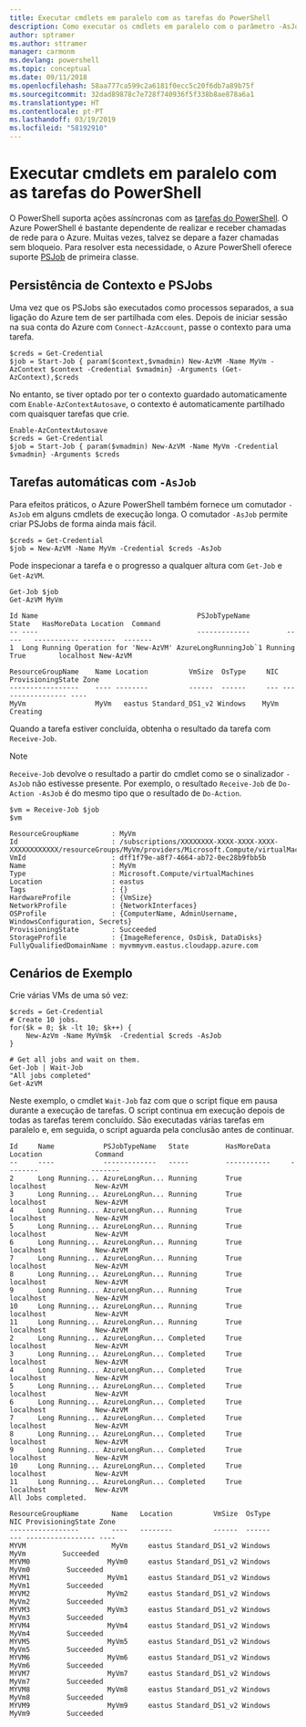 ```yaml
---
title: Executar cmdlets em paralelo com as tarefas do PowerShell
description: Como executar os cmdlets em paralelo com o parâmetro -AsJob.
author: sptramer
ms.author: sttramer
manager: carmonm
ms.devlang: powershell
ms.topic: conceptual
ms.date: 09/11/2018
ms.openlocfilehash: 58aa777ca599c2a6181f0ecc5c20f6db7a89b75f
ms.sourcegitcommit: 32dad89878c7e728f740936f5f338b8ae878a6a1
ms.translationtype: HT
ms.contentlocale: pt-PT
ms.lasthandoff: 03/19/2019
ms.locfileid: "58192910"
---
```

# <a name="running-cmdlets-in-parallel-using-powershell-jobs"></a>Executar cmdlets em paralelo com as tarefas do PowerShell

O PowerShell suporta ações assíncronas com as [tarefas do PowerShell](/powershell/module/microsoft.powershell.core/about/about_jobs).
O Azure PowerShell é bastante dependente de realizar e receber chamadas de rede para o Azure. Muitas vezes, talvez se depare a fazer chamadas sem bloqueio. Para resolver esta necessidade, o Azure PowerShell oferece suporte [PSJob](/powershell/module/microsoft.powershell.core/about/about_jobs) de primeira classe.

## <a name="context-persistence-and-psjobs"></a>Persistência de Contexto e PSJobs

Uma vez que os PSJobs são executados como processos separados, a sua ligação do Azure tem de ser partilhada com eles. Depois de iniciar sessão na sua conta do Azure com `Connect-AzAccount`, passe o contexto para uma tarefa.

```azurepowershell-interactive
$creds = Get-Credential
$job = Start-Job { param($context,$vmadmin) New-AzVM -Name MyVm -AzContext $context -Credential $vmadmin} -Arguments (Get-AzContext),$creds
```

No entanto, se tiver optado por ter o contexto guardado automaticamente com `Enable-AzContextAutosave`, o contexto é automaticamente partilhado com quaisquer tarefas que crie.

```azurepowershell-interactive
Enable-AzContextAutosave
$creds = Get-Credential
$job = Start-Job { param($vmadmin) New-AzVM -Name MyVm -Credential $vmadmin} -Arguments $creds
```

## <a name="automatic-jobs-with--asjob"></a>Tarefas automáticas com `-AsJob`

Para efeitos práticos, o Azure PowerShell também fornece um comutador `-AsJob` em alguns cmdlets de execução longa.
O comutador `-AsJob` permite criar PSJobs de forma ainda mais fácil.

```azurepowershell-interactive
$creds = Get-Credential
$job = New-AzVM -Name MyVm -Credential $creds -AsJob
```

Pode inspecionar a tarefa e o progresso a qualquer altura com `Get-Job` e `Get-AzVM`.

```azurepowershell-interactive
Get-Job $job
Get-AzVM MyVm
```

```output
Id Name                                       PSJobTypeName         State   HasMoreData Location  Command
-- ----                                       -------------         -----   ----------- --------  -------
1  Long Running Operation for 'New-AzVM' AzureLongRunningJob`1 Running True        localhost New-AzVM

ResourceGroupName    Name Location          VmSize  OsType     NIC ProvisioningState Zone
-----------------    ---- --------          ------  ------     --- ----------------- ----
MyVm                 MyVm   eastus Standard_DS1_v2 Windows    MyVm          Creating
```

Quando a tarefa estiver concluída, obtenha o resultado da tarefa com `Receive-Job`.

> [!NOTE]
> `Receive-Job` devolve o resultado a partir do cmdlet como se o sinalizador `-AsJob` não estivesse presente.
> Por exemplo, o resultado `Receive-Job` de `Do-Action -AsJob` é do mesmo tipo que o resultado de `Do-Action`.

```azurepowershell-interactive
$vm = Receive-Job $job
$vm
```

```output
ResourceGroupName        : MyVm
Id                       : /subscriptions/XXXXXXXX-XXXX-XXXX-XXXX-XXXXXXXXXXXX/resourceGroups/MyVm/providers/Microsoft.Compute/virtualMachines/MyVm
VmId                     : dff1f79e-a8f7-4664-ab72-0ec28b9fbb5b
Name                     : MyVm
Type                     : Microsoft.Compute/virtualMachines
Location                 : eastus
Tags                     : {}
HardwareProfile          : {VmSize}
NetworkProfile           : {NetworkInterfaces}
OSProfile                : {ComputerName, AdminUsername, WindowsConfiguration, Secrets}
ProvisioningState        : Succeeded
StorageProfile           : {ImageReference, OsDisk, DataDisks}
FullyQualifiedDomainName : myvmmyvm.eastus.cloudapp.azure.com
```

## <a name="example-scenarios"></a>Cenários de Exemplo

Crie várias VMs de uma só vez:

```azurepowershell-interactive
$creds = Get-Credential
# Create 10 jobs.
for($k = 0; $k -lt 10; $k++) {
    New-AzVm -Name MyVm$k  -Credential $creds -AsJob
}

# Get all jobs and wait on them.
Get-Job | Wait-Job
"All jobs completed"
Get-AzVM
```

Neste exemplo, o cmdlet `Wait-Job` faz com que o script fique em pausa durante a execução de tarefas. O script continua em execução depois de todas as tarefas terem concluído. São executadas várias tarefas em paralelo e, em seguida, o script aguarda pela conclusão antes de continuar.

```output
Id     Name            PSJobTypeName   State         HasMoreData     Location             Command
--     ----            -------------   -----         -----------     --------             -------
2      Long Running... AzureLongRun... Running       True            localhost            New-AzVM
3      Long Running... AzureLongRun... Running       True            localhost            New-AzVM
4      Long Running... AzureLongRun... Running       True            localhost            New-AzVM
5      Long Running... AzureLongRun... Running       True            localhost            New-AzVM
6      Long Running... AzureLongRun... Running       True            localhost            New-AzVM
7      Long Running... AzureLongRun... Running       True            localhost            New-AzVM
8      Long Running... AzureLongRun... Running       True            localhost            New-AzVM
9      Long Running... AzureLongRun... Running       True            localhost            New-AzVM
10     Long Running... AzureLongRun... Running       True            localhost            New-AzVM
11     Long Running... AzureLongRun... Running       True            localhost            New-AzVM
2      Long Running... AzureLongRun... Completed     True            localhost            New-AzVM
3      Long Running... AzureLongRun... Completed     True            localhost            New-AzVM
4      Long Running... AzureLongRun... Completed     True            localhost            New-AzVM
5      Long Running... AzureLongRun... Completed     True            localhost            New-AzVM
6      Long Running... AzureLongRun... Completed     True            localhost            New-AzVM
7      Long Running... AzureLongRun... Completed     True            localhost            New-AzVM
8      Long Running... AzureLongRun... Completed     True            localhost            New-AzVM
9      Long Running... AzureLongRun... Completed     True            localhost            New-AzVM
10     Long Running... AzureLongRun... Completed     True            localhost            New-AzVM
11     Long Running... AzureLongRun... Completed     True            localhost            New-AzVM
All Jobs completed.

ResourceGroupName        Name   Location          VmSize  OsType           NIC ProvisioningState Zone
-----------------        ----   --------          ------  ------           --- ----------------- ----
MYVM                     MyVm     eastus Standard_DS1_v2 Windows          MyVm         Succeeded
MYVM0                   MyVm0     eastus Standard_DS1_v2 Windows         MyVm0         Succeeded
MYVM1                   MyVm1     eastus Standard_DS1_v2 Windows         MyVm1         Succeeded
MYVM2                   MyVm2     eastus Standard_DS1_v2 Windows         MyVm2         Succeeded
MYVM3                   MyVm3     eastus Standard_DS1_v2 Windows         MyVm3         Succeeded
MYVM4                   MyVm4     eastus Standard_DS1_v2 Windows         MyVm4         Succeeded
MYVM5                   MyVm5     eastus Standard_DS1_v2 Windows         MyVm5         Succeeded
MYVM6                   MyVm6     eastus Standard_DS1_v2 Windows         MyVm6         Succeeded
MYVM7                   MyVm7     eastus Standard_DS1_v2 Windows         MyVm7         Succeeded
MYVM8                   MyVm8     eastus Standard_DS1_v2 Windows         MyVm8         Succeeded
MYVM9                   MyVm9     eastus Standard_DS1_v2 Windows         MyVm9         Succeeded
```
